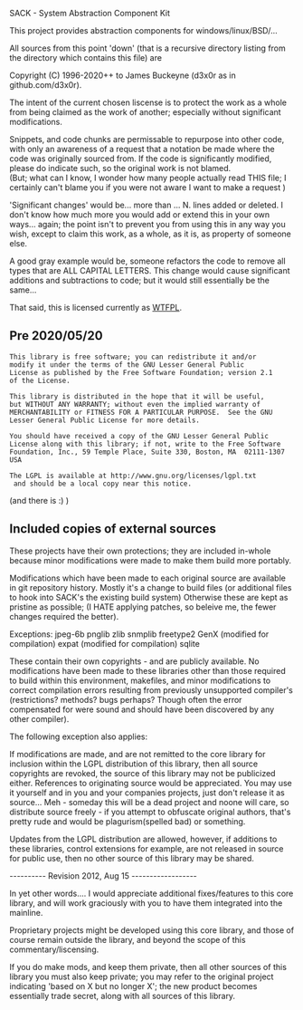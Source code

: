 SACK - System Abstraction Component Kit

This project provides abstraction components for windows/linux/BSD/...

All sources from this point 'down' (that is a recursive directory 
listing from the directory which contains this file) are 

Copyright (C) 1996-2020++ to James Buckeyne (d3x0r as in github.com/d3x0r). 

The intent of the current chosen liscense is to protect the work as a whole
from being claimed as the work of another; especially without significant
modifications.

Snippets, and code chunks are permissable to repurpose into other code,
with only an awareness of a request that a notation be made where the 
code was originally sourced from.  If the code is significantly 
modified, please do indicate such, so the original work is not blamed.  
(But; what can I know, I wonder how many people actually read THIS file;
I certainly can't blame you if you were not aware I want to make a request )

'Significant changes' would be... more than ... N.  lines added or deleted.
I don't know how much more you would add or extend this in your own ways...
again; the point isn't to prevent you from using this in any way you wish, 
except to claim this work, as a whole, as it is, as property of someone else.

A good gray example would be, someone refactors the code to remove all
types that are ALL CAPITAL LETTERS.  This change would cause significant
additions and subtractions to code; but it would still essentially be the same...

That said, this is licensed currently as [WTFPL](WTFPL.md).


## Pre 2020/05/20
    This library is free software; you can redistribute it and/or
    modify it under the terms of the GNU Lesser General Public
    License as published by the Free Software Foundation; version 2.1
    of the License.

    This library is distributed in the hope that it will be useful,
    but WITHOUT ANY WARRANTY; without even the implied warranty of
    MERCHANTABILITY or FITNESS FOR A PARTICULAR PURPOSE.  See the GNU
    Lesser General Public License for more details.

    You should have received a copy of the GNU Lesser General Public
    License along with this library; if not, write to the Free Software
    Foundation, Inc., 59 Temple Place, Suite 330, Boston, MA  02111-1307  USA

    The LGPL is available at http://www.gnu.org/licenses/lgpl.txt
	 and should be a local copy near this notice.
(and there is :) )

## Included copies of external sources

These projects have their own protections; they are included in-whole
because minor modifications were made to make them build more portably.

Modifications which have been made to each original source are available
in git repository history.  Mostly it's a change to build files (or additional
files to hook into SACK's the existing build system)  Otherwise these are kept
as pristine as possible; (I HATE applying patches, so beleive me, the fewer changes
required the better).

Exceptions: 
   jpeg-6b
   pnglib
   zlib
   snmplib 
   freetype2
   GenX (modified for compilation)
   expat (modified for compilation)
   sqlite
   
   These contain their own copyrights - and are publicly available.
   No modifications have been made to these libraries other 
   than those required to build within this environment, makefiles, 
   and minor modifications to correct compilation errors resulting
   from previously unsupported compiler's (restrictions? methods?
   bugs perhaps?  Though often the error compensated for were sound
   and should have been discovered by any other compiler).
   
   
The following exception also applies:

If modifications are made, and are not remitted to the core library for 
inclusion within the LGPL distribution of this library, then all source 
copyrights are revoked, the source of this library may not be publicized either.
References to originating source would be appreciated.  You may use it
yourself and in you and your companies projects, just don't release it as source... 
Meh - someday this will be a dead project and noone will care, so distribute
source freely - if you attempt to obfuscate original authors, that's pretty rude
and would be plagurism(spelled bad) or something.

Updates from the LGPL distribution are allowed, however, if additions to these
libraries, control extensions for example, are not released in source for public 
use, then no other source of this library may be shared.

---------- Revision 2012, Aug 15 ------------------

In yet other words.... I would appreciate additional fixes/features to this core library, 
and will work graciously with you to have them integrated into the mainline.

Proprietary projects might be developed using this core library, and those of course
remain outside the library, and beyond the scope of this commentary/liscensing.

If you do make mods, and keep them private, then all other
sources of this library you must also keep private; you may refer to the original
project indicating 'based on X but no longer X'; the new product becomes essentially
trade secret, along with all sources of this library.


<change>
